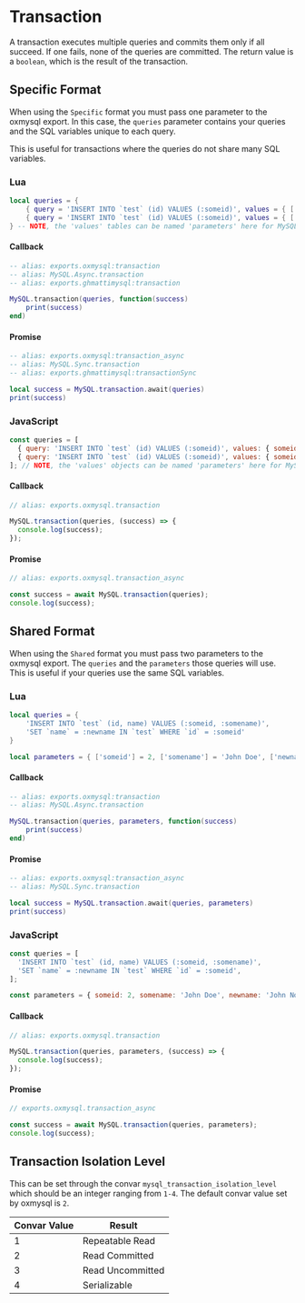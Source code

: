# Transaction

A transaction executes multiple queries and commits them only if all succeed. If one fails, none of the queries are committed. The return value is a `boolean`, which is the result of the transaction.

## Specific Format

When using the `Specific` format you must pass one parameter to the oxmysql export. In this case, the `queries` parameter contains your queries and the SQL variables unique to each query.

This is useful for transactions where the queries do not share many SQL variables.

### Lua

```lua
local queries = {
    { query = 'INSERT INTO `test` (id) VALUES (:someid)', values = { ['someid'] = 1 } },
    { query = 'INSERT INTO `test` (id) VALUES (:someid)', values = { ['someid'] = 2 } }
} -- NOTE, the 'values' tables can be named 'parameters' here for MySQL-Async compatibility.
```

#### Callback

```lua
-- alias: exports.oxmysql:transaction
-- alias: MySQL.Async.transaction
-- alias: exports.ghmattimysql:transaction

MySQL.transaction(queries, function(success)
    print(success)
end)
```

#### Promise

```lua
-- alias: exports.oxmysql:transaction_async
-- alias: MySQL.Sync.transaction
-- alias: exports.ghmattimysql:transactionSync

local success = MySQL.transaction.await(queries)
print(success)
```

### JavaScript

```js
const queries = [
  { query: 'INSERT INTO `test` (id) VALUES (:someid)', values: { someid: 1 } },
  { query: 'INSERT INTO `test` (id) VALUES (:someid)', values: { someid: 2 } },
]; // NOTE, the 'values' objects can be named 'parameters' here for MySQL-Async compatibility.
```

#### Callback

```js
// alias: exports.oxmysql.transaction

MySQL.transaction(queries, (success) => {
  console.log(success);
});
```

#### Promise

```js
// alias: exports.oxmysql.transaction_async

const success = await MySQL.transaction(queries);
console.log(success);
```

## Shared Format

When using the `Shared` format you must pass two parameters to the oxmysql export. The `queries` and the `parameters` those queries will use.  
This is useful if your queries use the same SQL variables.

### Lua

```lua
local queries = {
    'INSERT INTO `test` (id, name) VALUES (:someid, :somename)',
    'SET `name` = :newname IN `test` WHERE `id` = :someid'
}

local parameters = { ['someid'] = 2, ['somename'] = 'John Doe', ['newname'] = 'John Notdoe' }
```

#### Callback

```lua
-- alias: exports.oxmysql:transaction
-- alias: MySQL.Async.transaction

MySQL.transaction(queries, parameters, function(success)
    print(success)
end)
```

#### Promise

```lua
-- alias: exports.oxmysql:transaction_async
-- alias: MySQL.Sync.transaction

local success = MySQL.transaction.await(queries, parameters)
print(success)
```

### JavaScript

```js
const queries = [
  'INSERT INTO `test` (id, name) VALUES (:someid, :somename)',
  'SET `name` = :newname IN `test` WHERE `id` = :someid',
];

const parameters = { someid: 2, somename: 'John Doe', newname: 'John Notdoe' };
```

#### Callback

```js
// alias: exports.oxmysql.transaction

MySQL.transaction(queries, parameters, (success) => {
  console.log(success);
});
```

#### Promise

```js
// exports.oxmysql.transaction_async

const success = await MySQL.transaction(queries, parameters);
console.log(success);
```

## Transaction Isolation Level

This can be set through the convar `mysql_transaction_isolation_level` which should be an integer ranging from `1-4`. The default convar value set by oxmysql is `2`.

| Convar Value | Result           |
| ------------ | ---------------- |
| 1            | Repeatable Read  |
| 2            | Read Committed   |
| 3            | Read Uncommitted |
| 4            | Serializable     |
